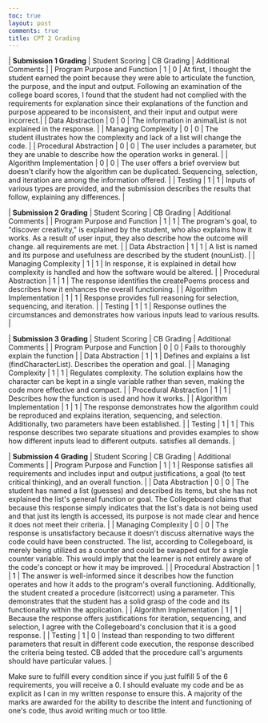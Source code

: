 ```yaml
---
toc: true
layout: post
comments: true
title: CPT 2 Grading
---
```


| **Submission 1 Grading** | Student Scoring | CB Grading | Additional Comments |
| Program Purpose and Function | 1 | 0 | At first, I thought the student earned the point because they were able to articulate the function, the purpose, and the input and output. Following an examination of the college board scores, I found that the student had not complied with the requirements for explanation since their explanations of the function and purpose appeared to be inconsistent, and their input and output were incorrect.|
| Data Abstraction | 0 | 0 | The information in animalList is not explained in the response. |
| Managing Complexity | 0 | 0 | The student illustrates how the complexity and lack of a list will change the code. |
| Procedural Abstraction | 0 | 0 | The user includes a parameter, but they are unable to describe how the operation works in general. |
| Algorithm Implementation | 0 | 0 | The user offers a brief overview but doesn't clarify how the algorithm can be duplicated. Sequencing, selection, and iteration are among the information offered. |
| Testing | 1 | 1 | Inputs of various types are provided, and the submission describes the results that follow, explaining any differences. |

| **Submission 2 Grading** | Student Scoring | CB Grading | Additional Comments |
| Program Purpose and Function | 1 | 1 | The program's goal, to "discover creativity," is explained by the student, who also explains how it works. As a result of user input, they also describe how the outcome will change. all requirements are met. |
| Data Abstraction | 1 | 1 | A list is named and its purpose and usefulness are described by the student (nounList). |
| Managing Complexity | 1 | 1 | In response, it is explained in detail how complexity is handled and how the software would be altered. |
| Procedural Abstraction | 1 | 1 | The response identifies the createPoems process and describes how it enhances the overall functioning. |
| Algorithm Implementation | 1 | 1 | Response provides full reasoning for selection, sequencing, and iteration. |
| Testing | 1 | 1 | Response outlines the circumstances and demonstrates how various inputs lead to various results. |

| **Submission 3 Grading** | Student Scoring | CB Grading | Additional Comments |
| Program Purpose and Function | 0 | 0 | Fails to thoroughly explain the function |
| Data Abstraction | 1 | 1 | Defines and explains a list (findCharacterList). Describes the operation and goal. |
| Managing Complexity | 1 | 1 | Regulates complexity. The solution explains how the character can be kept in a single variable rather than seven, making the code more effective and compact. |
| Procedural Abstraction | 1 | 1 | Describes how the function is used and how it works. |
| Algorithm Implementation | 1 | 1 | The response demonstrates how the algorithm could be reproduced and explains iteration, sequencing, and selection. Additionally, two parameters have been established. |
| Testing | 1 | 1 | This response describes two separate situations and provides examples to show how different inputs lead to different outputs. satisfies all demands. |

| **Submission 4 Grading** | Student Scoring | CB Grading | Additional Comments |
| Program Purpose and Function | 1 | 1 | Response satisfies all requirements and includes input and output justifications, a goal (to test critical thinking), and an overall function. |
| Data Abstraction | 0 | 0 | The student has named a list (guesses) and described its items, but she has not explained the list's general function or goal. The Collegeboard claims that because this response simply indicates that the list's data is not being used and that just its length is accessed, its purpose is not made clear and hence it does not meet their criteria. |
| Managing Complexity | 0 | 0 | The response is unsatisfactory because it doesn't discuss alternative ways the code could have been constructed. The list, according to Collegeboard, is merely being utilized as a counter and could be swapped out for a single counter variable. This would imply that the learner is not entirely aware of the code's concept or how it may be improved. |
| Procedural Abstraction | 1 | 1 | The answer is well-informed since it describes how the function operates and how it adds to the program's overall functioning. Additionally, the student created a procedure (isitcorrect) using a parameter. This demonstrates that the student has a solid grasp of the code and its functionality within the application. |
| Algorithm Implementation | 1 | 1 | Because the response offers justifications for iteration, sequencing, and selection, I agree with the Collegeboard's conclusion that it is a good response. |
| Testing | 1 | 0 | Instead than responding to two different parameters that result in different code execution, the response described the criteria being tested. CB added that the procedure call's arguments should have particular values. |

Make sure to fulfill every condition since if you just fulfill 5 of the 6 requirements, you will receive a 0. I should evaluate my code and be as explicit as I can in my written response to ensure this. A majority of the marks are awarded for the ability to describe the intent and functioning of one's code, thus avoid writing much or too little.